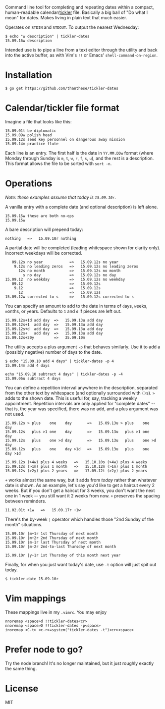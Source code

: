 Command line tool for completing and repeating dates within a compact, human-readable calendar/[tickler](https://en.wikipedia.org/wiki/Tickler) file. Basically a big ball of "Do what I mean" for dates. Makes living in plain text that much easier.

Operates on `STDIN` and `STDOUT`. To output the nearest Wednesday:

    $ echo "w description" | tickler-dates
    15.09.16w description

Intended use is to pipe a line from a text editor through the utility and back into the active buffer, as with Vim's `!!` or Emacs' `shell-command-on-region`.

# Installation

    $ go get https://github.com/thanthese/tickler-dates

# Calendar/tickler file format

Imagine a file that looks like this:

    15.09.01t be diplomatic
    15.09.09w polish head
    15.09.12s send key personnel on dangerous away mission
    15.09.14m practice flute

Each line is an entry. The first half is the date in `YY.MM.DDw` format (where Monday through Sunday is `m`, `t`, `w`, `r`, `f`, `s`, `u`), and the rest is a description. This format allows the file to be sorted with `sort -n`.

# Operations

*Note: these examples assume that today is `15.09.10r`.*

A vanilla entry with a complete date (and optional description) is left alone.

    15.09.15w these are both no-ops
    15.09.15w

A bare description will prepend today:

    nothing   =>   15.09.10r nothing

A partial date will be completed (leading whitespace shown for clarity only). Incorrect weekdays will be corrected.

       09.12s no year            =>   15.09.12s no year
        9.12s no leading zeros   =>   15.09.12s no leading zeros
          12s no month           =>   15.09.12s no month
            s no day             =>   15.09.12s no day
    15.09.12  no weekday         =>   15.09.12s no weekday
       09.12                     =>   15.09.12s
        9.12                     =>   15.09.12s
          12                     =>   15.09.12s
    15.09.12w corrected to s     =>   15.09.12s corrected to s

You can specify an amount to add to the date in terms of `d`ays, `w`eeks, `m`onths, or `y`ears. Defaults to `1` and `d` if pieces are left out.

    15.09.12s+1d add day  =>   15.09.13u add day
    15.09.12s+1  add day  =>   15.09.13u add day
    15.09.12s+d  add day  =>   15.09.13u add day
    15.09.12s+   add day  =>   15.09.13u add day
    15.09.12s+20y         =>   35.09.10m

The utility accepts a plus argument `-p` that behaves similarly. Use it to add a (possibly negative) number of days to the date.

    $ echo "15.09.10 add 4 days" | tickler-dates -p 4
    15.09.14m add 4 days

    echo "15.09.10 subtract 4 days" | tickler-dates -p -4
    15.09.06u subtract 4 days

You can define a repetition interval anywhere in the description, separated from the other text by whitespace (and optionally surrounded with `()`s). `>` adds to the shown date. This is useful for, say, tracking a weekly appointment. Repetition intervals are only applied for "complete dates" -- that is, the year was specified, there was no add, and a plus argument was not used.

    15.09.12s > plus    one    day       =>   15.09.13u > plus    one    day
    15.09.12s   plus >1 one    day       =>   15.09.13u   plus >1 one    day
    15.09.12s   plus    one >d day       =>   15.09.13u   plus    one >d day
    15.09.12s   plus    one    day >1d   =>   15.09.13u   plus    one    day >1d

    15.09.12s (>4w) plus 4 weeks   =>   15.10.10s (>4w) plus 4 weeks
    15.09.12s (>1m) plus 1 month   =>   15.10.12m (>1m) plus 1 month
    15.09.12s (>2y) plus 2 years   =>   17.09.12t (>2y) plus 2 years

`+` works almost the same way, but it adds from *today* rather than whatever date is shown. As an example, let's say you'd like to get a haircut every 2 weeks. But if you don't get a haircut for 3 weeks, you don't want the next one in 1 week -- you still want it 2 weeks from now. `+` preserves the spacing between reminders.

    11.02.01t +1w   =>   15.09.17r +1w

There's the by-week `|` operator which handles those "2nd Sunday of the month" situations.

    15.09.10r |m+1r 1st Thursday of next month
    15.09.10r |m+2r 2nd Thursday of next month
    15.09.10r |m-1r last Thursday of next month
    15.09.10r |m-2r 2nd-to-last Thursday of next month

    15.09.10r |y+1r 1st Thursday of this month next year

Finally, for when you just want today's date, use `-t` option will just spit out today.

    $ tickler-date 15.09.10r

# Vim mappings

These mappings live in my `.vimrc`. You may enjoy

```viml
nnoremap <space>d !!tickler-dates<cr>
nnoremap <space>D !!tickler-dates -p<space>
inoremap <C-t> <c-r>=system("tickler-dates -t")<cr><space>
```

# Prefer node to go?

Try the node branch! It's no longer maintained, but it just roughly exactly the same thing.

# License
MIT
